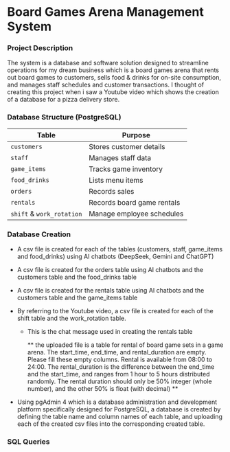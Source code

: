 # Board Games Arena Management System 

### Project Description 

The system is a database and software solution designed to streamline operations for my dream business which is a board games arena that rents out board games to customers, sells food & drinks for on-site consumption, and manages staff schedules and customer transactions. I thought of creating this project when i saw a Youtube video which shows the creation of a database for a pizza delivery store. 

### Database Structure (PostgreSQL)
  
| **Table**               | **Purpose**                                                               |
|-------------------------|---------------------------------------------------------------------------|
| `customers`             | Stores customer details                              |
| `staff`             | Manages staff data                               |
| `game_items`       | Tracks game inventory                          |
| `food_drinks`           | Lists menu items                                               |
| `orders`          | Records sales                                                |
| `rentals`         | Records board game rentals                                    | 
| `shift` & `work_rotation` | Manage employee schedules                                         |

### Database Creation

- A csv file is created for each of the tables (customers, staff, game_items and food_drinks) using AI chatbots (DeepSeek, Gemini and ChatGPT)
- A csv file is created for the orders table using AI chatbots and the customers table and the food_drinks table 
- A csv file is created for the rentals table using AI chatbots and the customers table and the game_items table
- By referring to the Youtube video, a csv file is created for each of the shift table and the work_rotation table.

   - This is the chat message used in creating the rentals table

     ** the uploaded file is a table for rental of board game sets in a game arena. The start_time,  end_time, and rental_duration are empty. Please fill these empty columns. Rental is 
     available from 08:00 to 24:00. The rental_duration is the difference between the end_time and the start_time, and ranges from 1 hour to 5 hours distributed randomly.  The rental 
     duration should only be 50% integer (whole number), and the other 50% is float (with decimal) **

- Using pgAdmin 4 which is a database administration and development platform specifically designed for PostgreSQL, a database is created by defining the table name and column names of each table, and uploading each of the created csv files into the corresponding created table.

### SQL Queries  
  


  

